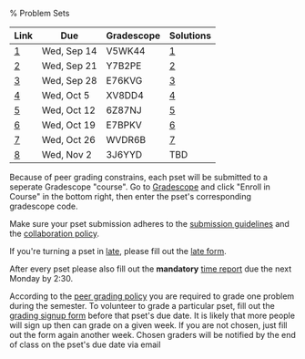 % Problem Sets

| Link | Due | Gradescope | Solutions |
|----|---------|--------|----|
| [1](https://nb.mit.edu/nb_viewer.html?id=897d7e3048627aac5a167e0b08fa3ab0) | Wed, Sep 14 | V5WK44 | [1](https://nb.mit.edu/nb_viewer.html?id=9c538b80020b742e98fc2dd6b998a6f5) |
| [2](https://nb.mit.edu/nb_viewer.html?id=1b77f1e7ca714ba0276aa57f1ae3eb83) | Wed, Sep 21 | Y7B2PE | [2](https://nb.mit.edu/nb_viewer.html?id=3096ec638de0ed86600be962cc90cf6c) |
| [3](https://nb.mit.edu/nb_viewer.html?id=095c81f220ab8083e9f5ebe7557e1c16) | Wed, Sep 28 | E76KVG | [3](https://nb.mit.edu/nb_viewer.html?id=ea83ff781d94e9c299e4ba70fabf13b0) |
| [4](https://nb.mit.edu/nb_viewer.html?id=176b5feb9d4397293b09be330b772834) | Wed, Oct 5  | XV8DD4 | [4](https://nb.mit.edu/nb_viewer.html?id=510bb5978d0b91f8469baa0a2921a205) |
| [5](https://nb.mit.edu/nb_viewer.html?id=1954391b9685f10aa23ac5f76632695d) | Wed, Oct 12 | 6Z87NJ | [5](https://nb.mit.edu/nb_viewer.html?id=2e8dc920f8968eae93ee055f6fddf1f9)
| [6](https://nb.mit.edu/nb_viewer.html?id=193bcb4cf0b55a2111c13d7f34e21197) | Wed, Oct 19 | E7BPKV | [6](https://nb.mit.edu/nb_viewer.html?id=b4f69cfa23b2140d32d4a4d9d4364eef) |
| [7](https://nb.mit.edu/nb_viewer.html?id=2124c0d21a6427aacd0e78a66841825a) | Wed, Oct 26 | WVDR6B | [7](https://nb.mit.edu/nb_viewer.html?id=b552891d945d236b6f1d88970dbfffa3) |
| [8](https://nb.mit.edu/nb_viewer.html?id=05f5cc0f3e44b549269f1a6e410e6178) | Wed, Nov 2 | 3J6YYD | TBD |

Because of peer grading constrains, each pset will be submitted to a seperate Gradescope "course".
Go to [Gradescope](https://www.gradescope.com/) and click "Enroll in Course" in the bottom right, then enter the pset's corresponding gradescope code.

Make sure your pset submission adheres to the [submission guidelines](/info.html#submission) and the [collaboration policy](/info.html#collaboration).

If you're turning a pset in [late](/info.html#late-submissions), please fill out the [late form](https://forms.gle/xgSmqLfbkJWndFmG7).

After every pset please also fill out the **mandatory** [time report](https://forms.gle/ujym9fhPaP6qpH7z9) due the next Monday by 2:30.

According to the [peer grading policy](/info.html#peer-grading) you are required to grade one problem during the semester.
To volunteer to grade a particular pset, fill out the [grading signup form](https://forms.gle/BET4T7hFPtNVk1v47) before that pset's due date. It is likely that more people will sign up then can grade on a given week. If you are not chosen, just fill out the form again another week. Chosen graders will be notified by the end of class on the pset's due date via email
